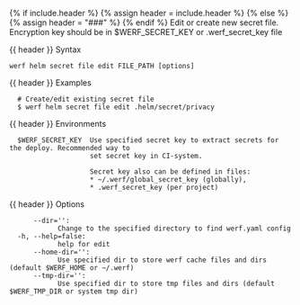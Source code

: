 {% if include.header %}
{% assign header = include.header %}
{% else %}
{% assign header = "###" %}
{% endif %}
Edit or create new secret file.
Encryption key should be in $WERF_SECRET_KEY or .werf_secret_key file

{{ header }} Syntax

```shell
werf helm secret file edit FILE_PATH [options]
```

{{ header }} Examples

```shell
  # Create/edit existing secret file
  $ werf helm secret file edit .helm/secret/privacy
```

{{ header }} Environments

```shell
  $WERF_SECRET_KEY  Use specified secret key to extract secrets for the deploy. Recommended way to  
                    set secret key in CI-system. 
                    
                    Secret key also can be defined in files:
                    * ~/.werf/global_secret_key (globally),
                    * .werf_secret_key (per project)
```

{{ header }} Options

```shell
      --dir='':
            Change to the specified directory to find werf.yaml config
  -h, --help=false:
            help for edit
      --home-dir='':
            Use specified dir to store werf cache files and dirs (default $WERF_HOME or ~/.werf)
      --tmp-dir='':
            Use specified dir to store tmp files and dirs (default $WERF_TMP_DIR or system tmp dir)
```

